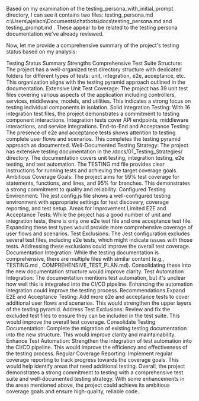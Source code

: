 Based on my examination of the testing_persona_with_initial_prompt directory, I can see it contains two files: 
testing_persona.md
c:\Users\ajelacn\Documents\chatbots\docs\testing_persona.md
 and 
testing_prompt.md
. These appear to be related to the testing persona documentation we've already reviewed.

Now, let me provide a comprehensive summary of the project's testing status based on my analysis:

Testing Status Summary
Strengths
Comprehensive Test Suite Structure:
The project has a well-organized test directory structure with dedicated folders for different types of tests: unit, integration, e2e, acceptance, etc.
This organization aligns with the testing pyramid approach outlined in the documentation.
Extensive Unit Test Coverage:
The project has 39 unit test files covering various aspects of the application including controllers, services, middleware, models, and utilities.
This indicates a strong focus on testing individual components in isolation.
Solid Integration Testing:
With 16 integration test files, the project demonstrates a commitment to testing component interactions.
Integration tests cover API endpoints, middleware interactions, and service integrations.
End-to-End and Acceptance Testing:
The presence of e2e and acceptance tests shows attention to testing complete user flows and scenarios.
This completes the testing pyramid approach as documented.
Well-Documented Testing Strategy:
The project has extensive testing documentation in the /docs/01_Testing_Strategies/ directory.
The documentation covers unit testing, integration testing, e2e testing, and test automation.
The 
TESTING.md
 file provides clear instructions for running tests and achieving the target coverage goals.
Ambitious Coverage Goals:
The project aims for 99% test coverage for statements, functions, and lines, and 95% for branches.
This demonstrates a strong commitment to quality and reliability.
Configured Testing Environment:
The 
jest.config.js
 file shows a well-configured testing environment with appropriate settings for test discovery, coverage reporting, and test setup.
Areas for Improvement
Limited E2E and Acceptance Tests:
While the project has a good number of unit and integration tests, there is only one e2e test file and one acceptance test file.
Expanding these test types would provide more comprehensive coverage of user flows and scenarios.
Test Exclusions:
The Jest configuration excludes several test files, including e2e tests, which might indicate issues with those tests.
Addressing these exclusions could improve the overall test coverage.
Documentation Integration:
While the testing documentation is comprehensive, there are multiple files with similar content (e.g., 
TESTING.md
, COMPREHENSIVE_TEST_PLAN.md).
Consolidating these into the new documentation structure would improve clarity.
Test Automation Integration:
The documentation mentions test automation, but it's unclear how well this is integrated into the CI/CD pipeline.
Enhancing the automation integration could improve the testing process.
Recommendations
Expand E2E and Acceptance Testing:
Add more e2e and acceptance tests to cover additional user flows and scenarios.
This would strengthen the upper layers of the testing pyramid.
Address Test Exclusions:
Review and fix the excluded test files to ensure they can be included in the test suite.
This would improve the overall test coverage.
Consolidate Testing Documentation:
Complete the migration of existing testing documentation into the new structure.
This would improve clarity and maintainability.
Enhance Test Automation:
Strengthen the integration of test automation into the CI/CD pipeline.
This would improve the efficiency and effectiveness of the testing process.
Regular Coverage Reporting:
Implement regular coverage reporting to track progress towards the coverage goals.
This would help identify areas that need additional testing.
Overall, the project demonstrates a strong commitment to testing with a comprehensive test suite and well-documented testing strategy. With some enhancements in the areas mentioned above, the project could achieve its ambitious coverage goals and ensure high-quality, reliable code.